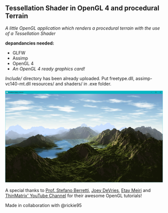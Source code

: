 ## Tessellation Shader in OpenGL 4 and procedural Terrain ##
*A little OpenGL application which renders a procedural terrain with the use of a Tessellation Shader*

**depandancies needed:**
* GLFW 
* Assimp
* OpenGL 4
* *An OpenGL 4 ready graphics card!*

*Include/* directory has been already uploaded.
Put freetype.dll, assimp-vc140-mt.dll resources/ and shaders/ in .exe folder.

![Demonstrative image](/resources/pic.jpg)

A special thanks to [Prof. Stefano Berretti](https://www.micc.unifi.it/people/stefano-berretti/),  [Joey DeVries](https://learnopengl.com/), [Etay Meiri](http://ogldev.atspace.co.uk/www/tutorial30/tutorial30.html) and [ThinMatrix' YouTube Channel](https://www.youtube.com/watch?v=HusvGeEDU_U&list=PLRIWtICgwaX23jiqVByUs0bqhnalNTNZh) for their awesome OpenGL tutorials!

Made in collaboration with @rickie95 